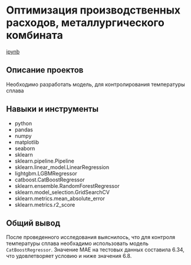 # Оптимизация производственных расходов, металлургического комбината 
[ipynb](Fin_model.ipynb)
## Описание проектов
Необходимо разработать модель, для контролирования температуры сплава
## Навыки и инструменты
* python
* pandas
* numpy
* matplotlib
* seaborn 
* sklearn
* sklearn.pipeline.Pipeline
* sklearn.linear_model.LinearRegression
* lightgbm.LGBMRegressor
* catboost.CatBoostRegressor
* sklearn.ensemble.RandomForestRegressor
* sklearn.model_selection.GridSearchCV
* sklearn.metrics.mean_absolute_error
* sklearn.metrics.r2_score


## Общий вывод
После проведенного исследования выяснилось, что для контроля температуры сплава необхадимо использовать модель `CatBoostRegressor`. Значение MAE на тестовых данных составила 6.34, что удовлетворяет условию и ниже значения 6.8.
